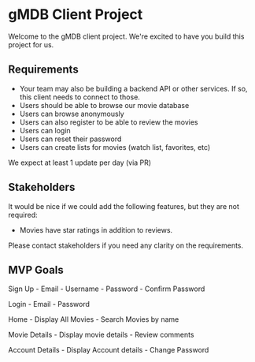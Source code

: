 # gMDB Client Project

Welcome to the gMDB client project. We're excited to have you build this project for us.

## Requirements

- Your team may also be building a backend API or other services. If so, this client needs to connect to those.
- Users should be able to browse our movie database
- Users can browse anonymously
- Users can also register to be able to review the movies
- Users can login
- Users can reset their password
- Users can create lists for movies (watch list, favorites, etc)

We expect at least 1 update per day (via PR)

## Stakeholders

It would be nice if we could add the following features, but they are not required:

- Movies have star ratings in addition to reviews.

Please contact stakeholders if you need any clarity on the requirements.


## MVP Goals

Sign Up
     - Email
     - Username 
     - Password
     - Confirm Password

Login
    - Email
    - Password

Home
    - Display All Movies
    - Search Movies by name 

Movie Details
    - Display movie details
    - Review comments

Account Details
    - Display Account details
    - Change Password
      
